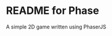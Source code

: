 
README for Phase
===========================================

A simple 2D game written using PhaserJS

